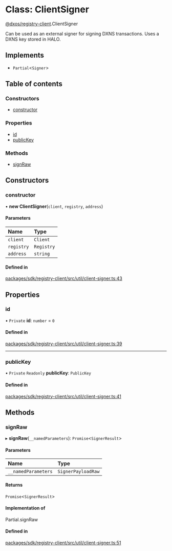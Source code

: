 # Class: ClientSigner

[@dxos/registry-client](../modules/dxos_registry_client.md).ClientSigner

Can be used as an external signer for signing DXNS transactions.
Uses a DXNS key stored in HALO.

## Implements

- `Partial`<`Signer`\>

## Table of contents

### Constructors

- [constructor](dxos_registry_client.ClientSigner.md#constructor)

### Properties

- [id](dxos_registry_client.ClientSigner.md#id)
- [publicKey](dxos_registry_client.ClientSigner.md#publickey)

### Methods

- [signRaw](dxos_registry_client.ClientSigner.md#signraw)

## Constructors

### constructor

• **new ClientSigner**(`client`, `registry`, `address`)

#### Parameters

| Name | Type |
| :------ | :------ |
| `client` | `Client` |
| `registry` | `Registry` |
| `address` | `string` |

#### Defined in

[packages/sdk/registry-client/src/util/client-signer.ts:43](https://github.com/dxos/dxos/blob/e3b936721/packages/sdk/registry-client/src/util/client-signer.ts#L43)

## Properties

### id

• `Private` **id**: `number` = `0`

#### Defined in

[packages/sdk/registry-client/src/util/client-signer.ts:39](https://github.com/dxos/dxos/blob/e3b936721/packages/sdk/registry-client/src/util/client-signer.ts#L39)

___

### publicKey

• `Private` `Readonly` **publicKey**: `PublicKey`

#### Defined in

[packages/sdk/registry-client/src/util/client-signer.ts:41](https://github.com/dxos/dxos/blob/e3b936721/packages/sdk/registry-client/src/util/client-signer.ts#L41)

## Methods

### signRaw

▸ **signRaw**(`__namedParameters`): `Promise`<`SignerResult`\>

#### Parameters

| Name | Type |
| :------ | :------ |
| `__namedParameters` | `SignerPayloadRaw` |

#### Returns

`Promise`<`SignerResult`\>

#### Implementation of

Partial.signRaw

#### Defined in

[packages/sdk/registry-client/src/util/client-signer.ts:51](https://github.com/dxos/dxos/blob/e3b936721/packages/sdk/registry-client/src/util/client-signer.ts#L51)
